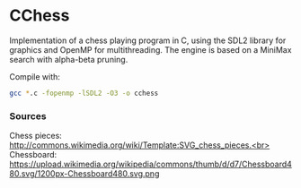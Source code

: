 # CChess
Implementation of a chess playing program in C, using the SDL2 library for graphics and OpenMP for multithreading.
The engine is based on a MiniMax search with alpha-beta pruning.

Compile with:

```bash
gcc *.c -fopenmp -lSDL2 -O3 -o cchess
```

### Sources
Chess pieces: http://commons.wikimedia.org/wiki/Template:SVG_chess_pieces.<br>
Chessboard: https://upload.wikimedia.org/wikipedia/commons/thumb/d/d7/Chessboard480.svg/1200px-Chessboard480.svg.png

